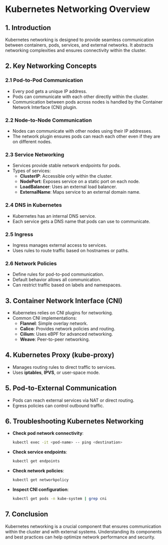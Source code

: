 # Kubernetes Networking Overview

## 1. Introduction
Kubernetes networking is designed to provide seamless communication between containers, pods, services, and external networks. It abstracts networking complexities and ensures connectivity within the cluster.

## 2. Key Networking Concepts
### 2.1 Pod-to-Pod Communication
- Every pod gets a unique IP address.
- Pods can communicate with each other directly within the cluster.
- Communication between pods across nodes is handled by the Container Network Interface (CNI) plugin.

### 2.2 Node-to-Node Communication
- Nodes can communicate with other nodes using their IP addresses.
- The network plugin ensures pods can reach each other even if they are on different nodes.

### 2.3 Service Networking
- Services provide stable network endpoints for pods.
- Types of services:
  - **ClusterIP**: Accessible only within the cluster.
  - **NodePort**: Exposes service on a static port on each node.
  - **LoadBalancer**: Uses an external load balancer.
  - **ExternalName**: Maps service to an external domain name.

### 2.4 DNS in Kubernetes
- Kubernetes has an internal DNS service.
- Each service gets a DNS name that pods can use to communicate.

### 2.5 Ingress
- Ingress manages external access to services.
- Uses rules to route traffic based on hostnames or paths.

### 2.6 Network Policies
- Define rules for pod-to-pod communication.
- Default behavior allows all communication.
- Can restrict traffic based on labels and namespaces.

## 3. Container Network Interface (CNI)
- Kubernetes relies on CNI plugins for networking.
- Common CNI implementations:
  - **Flannel**: Simple overlay network.
  - **Calico**: Provides network policies and routing.
  - **Cilium**: Uses eBPF for advanced networking.
  - **Weave**: Peer-to-peer networking.

## 4. Kubernetes Proxy (kube-proxy)
- Manages routing rules to direct traffic to services.
- Uses **iptables**, **IPVS**, or user-space mode.

## 5. Pod-to-External Communication
- Pods can reach external services via NAT or direct routing.
- Egress policies can control outbound traffic.

## 6. Troubleshooting Kubernetes Networking
- **Check pod network connectivity**:
  ```sh
  kubectl exec -it <pod-name> -- ping <destination>
  ```
- **Check service endpoints**:
  ```sh
  kubectl get endpoints
  ```
- **Check network policies**:
  ```sh
  kubectl get networkpolicy
  ```
- **Inspect CNI configuration**:
  ```sh
  kubectl get pods -n kube-system | grep cni
  ```

## 7. Conclusion
Kubernetes networking is a crucial component that ensures communication within the cluster and with external systems. Understanding its components and best practices can help optimize network performance and security.

